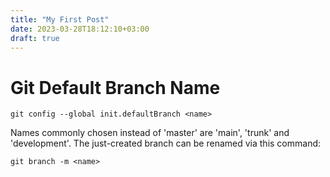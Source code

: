 ```yaml
---
title: "My First Post"
date: 2023-03-28T18:12:10+03:00
draft: true
---
```

# Git Default Branch Name

`git config --global init.defaultBranch <name>`

Names commonly chosen instead of 'master' are 'main', 'trunk' and
'development'. The just-created branch can be renamed via this command:

`git branch -m <name>`
